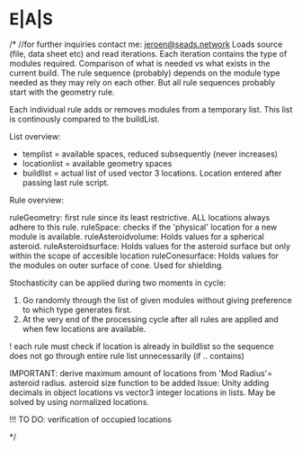 # E|A|S
/* 
//for further inquiries contact me: jeroen@seads.network
Loads source (file, data sheet etc) and read iterations. Each iteration contains the type of modules required.
Comparison of what is needed vs what exists in the current build.
The rule sequence (probably) depends on the module type needed as they may rely on each other. But all rule sequences probably start with the geometry rule.

Each individual rule adds or removes modules from a temporary list. This list is continously compared to the buildList.



List overview:

* templist = available spaces, reduced subsequently (never increases)
* locationlist = available geometry spaces
* buildlist = actual list of used vector 3 locations. Location entered after passing last rule script.

Rule overview:

ruleGeometry: first rule since its least restrictive. ALL locations always adhere to this rule.
ruleSpace: checks if the 'physical' location for a new module is available.
ruleAsteroidvolume: Holds values for a spherical asteroid.
ruleAsteroidsurface: Holds values for the asteroid surface but only within the scope of accesible location
ruleConesurface: Holds values for the modules on outer surface of cone. Used for shielding.

Stochasticity can be applied during two moments in cycle:
1. Go randomly through the list of given modules without giving preference to which type generates first.
2. At the very end of the processing cycle after all rules are applied and when few locations are available.  

! each rule must check if location is already in buildlist so the sequence does not go through entire rule list unnecessarily (if .. contains)

IMPORTANT: 
derive maximum amount of locations from 'Mod Radius'= asteroid radius. asteroid size function to be added
Issue: Unity adding decimals in object locations vs vector3 integer locations in lists. May be solved by using normalized locations.

!!! TO DO: verification of occupied locations

*/
